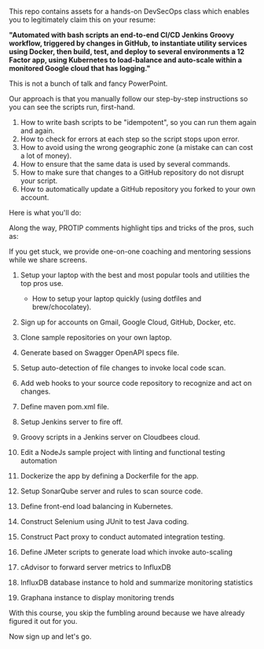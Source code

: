 This repo contains assets for a hands-on DevSecOps class which enables you to legitimately claim this on your resume:

<strong>"Automated with bash scripts an end-to-end CI/CD Jenkins Groovy workflow, triggered by changes in GitHub, to instantiate utility services using Docker, then build, test, and deploy to several environments a 12 Factor app, using Kubernetes to load-balance and auto-scale within a monitored Google cloud that has logging."</strong>

This is not a bunch of talk and fancy PowerPoint.

Our approach is that you manually follow our step-by-step instructions so you can see the scripts run, first-hand.

1. How to write bash scripts to be "idempotent", so you can run them again and again.
1. How to check for errors at each step so the script stops upon error.
1. How to avoid using the wrong geographic zone (a mistake can can cost a lot of money).
1. How to ensure that the same data is used by several commands.
1. How to make sure that changes to a GitHub repository do not disrupt your script.
1. How to automatically update a GitHub repository you forked to your own account.

Here is what you'll do:

Along the way, PROTIP comments highlight tips and tricks of the pros, such as:

If you get stuck, we provide one-on-one coaching and mentoring sessions while we share screens.

1. Setup your laptop with the best and most popular tools and utilities the top pros use.

   * How to setup your laptop quickly (using dotfiles and brew/chocolatey).

1. Sign up for accounts on Gmail, Google Cloud, GitHub, Docker, etc.
1. Clone sample repositories on your own laptop.

0. Generate based on Swagger OpenAPI specs file.
0. Setup auto-detection of file changes to invoke local code scan.

0. Add web hooks to your source code repository to recognize and act on changes.
0. Define maven pom.xml file.
0. Setup Jenkins server to fire off.
0. Groovy scripts in a Jenkins server on Cloudbees cloud.
0. Edit a NodeJs sample project with linting and functional testing automation
0. Dockerize the app by defining a Dockerfile for the app.
0. Setup SonarQube server and rules to scan source code.
8. Define front-end load balancing in Kubernetes.

0. Construct Selenium using JUnit to test Java coding.
0. Construct Pact proxy to conduct automated integration testing.
0. Define JMeter scripts to generate load which invoke auto-scaling

0. cAdvisor to forward server metrics to InfluxDB
0. InfluxDB database instance to hold and summarize monitoring statistics
0. Graphana instance to display monitoring trends

With this course, you skip the fumbling around because we have already figured it out for you.

Now sign up and let's go.

